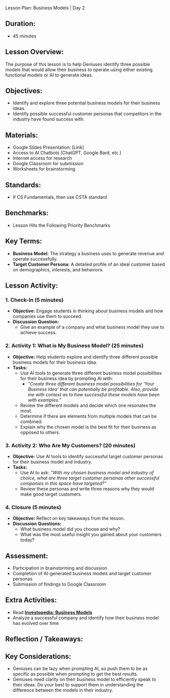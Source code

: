 Lesson Plan: Business Models | Day 2

## **Duration:**
- 45 minutes

## **Lesson Overview:**

The purpose of this lesson is to help Geniuses identify three possible models that would allow their business to operate using either existing functional models or AI to generate ideas.

## **Objectives:**

- Identify and explore three potential business models for their business ideas.
- Identify possible successful customer personas that competitors in the industry have found success with.

## **Materials:**

- Google Slides Presentation: [Link]
- Access to AI Chatbots (ChatGPT, Google Bard, etc.)
- Internet access for research
- Google Classroom for submission
- Worksheets for brainstorming

## **Standards:**

- If CS Fundamentals, then use CSTA standard

## **Benchmarks:**

- Lesson Hits the Following Priority Benchmarks

## **Key Terms:**

- **Business Model:** The strategy a business uses to generate revenue and operate successfully.
- **Target Customer Persona:** A detailed profile of an ideal customer based on demographics, interests, and behaviors.

## **Lesson Activity:**

### 1. **Check-In (5 minutes)**

- **Objective:** Engage students in thinking about business models and how companies use them to succeed.
- **Discussion Question:**
  - Give an example of a company and what business model they use to achieve success.

### 2. **Activity 1: What is My Business Model? (25 minutes)**

- **Objective:** Help students explore and identify three different possible business models for their business idea.
- **Tasks:**
  - Use AI tools to generate three different business model possibilities for their business idea by prompting AI with:
    - *“Create three different business model possibilities for ‘Your Business Idea’ that can potentially be profitable. Also, provide me with context as to how successful these models have been with examples.”*
  - Review the different models and decide which one resonates the most.
  - Determine if there are elements from multiple models that can be combined.
  - Explain why the chosen model is the best fit for their business as opposed to others.

### 3. **Activity 2: Who Are My Customers? (20 minutes)**

- **Objective:** Use AI tools to identify successful target customer personas for their business model and industry.
- **Tasks:**
  - Use AI to ask: *“With my chosen business model and industry of choice, what are three target customer personas other successful companies in this space have targeted?”*
  - Review these personas and write three reasons why they would make good target customers.

### 4. **Closure (5 minutes)**

- **Objective:** Reflect on key takeaways from the lesson.
- **Discussion Questions:**
  - What business model did you choose and why?
  - What was the most useful insight you gained about your customers today?

## **Assessment:**

- Participation in brainstorming and discussion
- Completion of AI-generated business models and target customer personas
- Submission of findings to Google Classroom

## **Extra Activities:**

- Read **[Investopedia: Business Models](https://www.investopedia.com/terms/b/businessmodel.asp)**
- Analyze a successful company and identify how their business model has evolved over time

## **Reflection / Takeaways:**

## **Key Considerations:**

- Geniuses can be lazy when prompting AI, so push them to be as specific as possible when prompting to get the best results.
- Geniuses need clarity on their business model to efficiently speak to their ideas. Do your best to support them in understanding the difference between the models in their industry.


